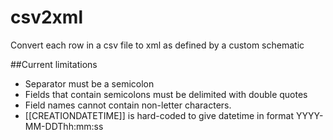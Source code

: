 # csv2xml
Convert each row in a csv file to xml as defined by a custom schematic

##Current limitations
* Separator must be a semicolon
* Fields that contain semicolons must be delimited with double quotes
* Field names cannot contain non-letter characters.
* [[CREATIONDATETIME]] is hard-coded to give datetime in format YYYY-MM-DDThh:mm:ss

